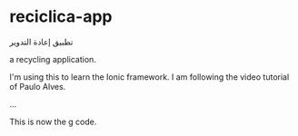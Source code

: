 # reciclica-app

تطبيق إعادة التدوير

a recycling application.

I'm using this to learn the Ionic framework. I am following the video tutorial of Paulo Alves.

...

This is now the g code.
